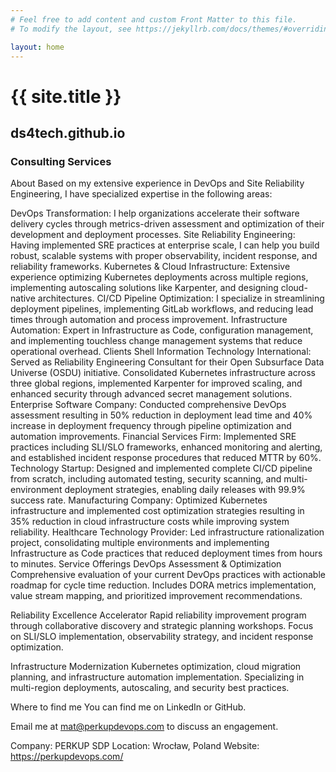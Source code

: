 ```yaml
---
# Feel free to add content and custom Front Matter to this file.
# To modify the layout, see https://jekyllrb.com/docs/themes/#overriding-theme-defaults

layout: home
---
```

<h1>{{ site.title }}</h1>

<h2>ds4tech.github.io</h2>

<h3>Consulting Services</h3>

About
Based on my extensive experience in DevOps and Site Reliability Engineering, I have specialized expertise in the following areas:

DevOps Transformation: I help organizations accelerate their software delivery cycles through metrics-driven assessment and optimization of their development and deployment processes.
Site Reliability Engineering: Having implemented SRE practices at enterprise scale, I can help you build robust, scalable systems with proper observability, incident response, and reliability frameworks.
Kubernetes & Cloud Infrastructure: Extensive experience optimizing Kubernetes deployments across multiple regions, implementing autoscaling solutions like Karpenter, and designing cloud-native architectures.
CI/CD Pipeline Optimization: I specialize in streamlining deployment pipelines, implementing GitLab workflows, and reducing lead times through automation and process improvement.
Infrastructure Automation: Expert in Infrastructure as Code, configuration management, and implementing touchless change management systems that reduce operational overhead.
Clients
Shell Information Technology International: Served as Reliability Engineering Consultant for their Open Subsurface Data Universe (OSDU) initiative. Consolidated Kubernetes infrastructure across three global regions, implemented Karpenter for improved scaling, and enhanced security through advanced secret management solutions.
Enterprise Software Company: Conducted comprehensive DevOps assessment resulting in 50% reduction in deployment lead time and 40% increase in deployment frequency through pipeline optimization and automation improvements.
Financial Services Firm: Implemented SRE practices including SLI/SLO frameworks, enhanced monitoring and alerting, and established incident response procedures that reduced MTTR by 60%.
Technology Startup: Designed and implemented complete CI/CD pipeline from scratch, including automated testing, security scanning, and multi-environment deployment strategies, enabling daily releases with 99.9% success rate.
Manufacturing Company: Optimized Kubernetes infrastructure and implemented cost optimization strategies resulting in 35% reduction in cloud infrastructure costs while improving system reliability.
Healthcare Technology Provider: Led infrastructure rationalization project, consolidating multiple environments and implementing Infrastructure as Code practices that reduced deployment times from hours to minutes.
Service Offerings
DevOps Assessment & Optimization
Comprehensive evaluation of your current DevOps practices with actionable roadmap for cycle time reduction. Includes DORA metrics implementation, value stream mapping, and prioritized improvement recommendations.

Reliability Excellence Accelerator
Rapid reliability improvement program through collaborative discovery and strategic planning workshops. Focus on SLI/SLO implementation, observability strategy, and incident response optimization.

Infrastructure Modernization
Kubernetes optimization, cloud migration planning, and infrastructure automation implementation. Specializing in multi-region deployments, autoscaling, and security best practices.

Where to find me
You can find me on LinkedIn or GitHub.

Email me at mat@perkupdevops.com to discuss an engagement.

Company: PERKUP SDP
Location: Wrocław, Poland
Website: https://perkupdevops.com/


